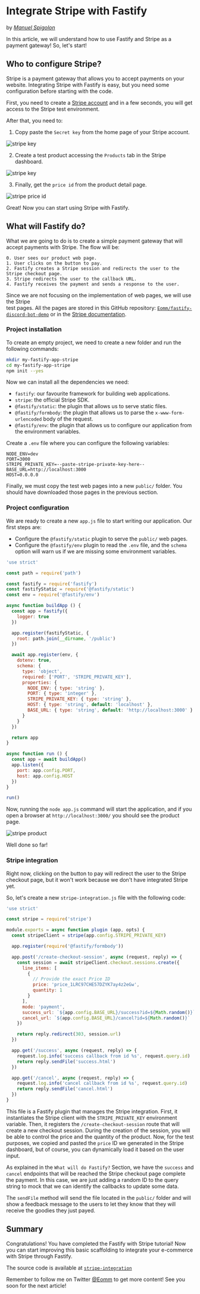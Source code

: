 # Integrate Stripe with Fastify

by *[Manuel Spigolon](https://twitter.com/ManuEomm)*

In this article, we will understand how to use Fastify and Stripe as a payment gateway! So, let's start!

## Who to configure Stripe?

Stripe is a payment gateway that allows you to accept payments on your website.
Integrating Stripe with Fastify is easy, but you need some configuration before starting with the code.

First, you need to create a [Stripe account](https://dashboard.stripe.com/register) and in a few seconds, you will get access to the Stripe test environment.

After that, you need to:

1) Copy paste the `Secret key` from the home page of your Stripe account.

![stripe key](./assets/stripe-key.png)

2) Create a test product accessing the `Products` tab in the Stripe dashboard.

![stripe key](./assets/stripe-create-product.png)

3) Finally, get the `price id` from the product detail page.

![stripe price id](./assets/stripe-price-id.png)

Great! Now you can start using Stripe with Fastify.

## What will Fastify do?

What we are going to do is to create a simple payment gateway that will accept payments with Stripe.
The flow will be:

    0. User sees our product web page.
    1. User clicks on the button to pay.
    2. Fastify creates a Stripe session and redirects the user to the Stripe checkout page.
    3. Stripe redirects the user to the callback URL.
    4. Fastify receives the payment and sends a response to the user.

Since we are not focusing on the implementation of web pages, we will use the Stripe  
test pages.
All the pages are stored in this GitHub repository: [`Eomm/fastify-discord-bot-demo`](https://github.com/Eomm/fastify-discord-bot-demo/tree/master/bonus/stripe-integration) or in the [Stripe documentation](https://stripe.com/docs/checkout/quickstart?lang=node).

### Project installation

To create an empty project, we need to create a new folder and run the following commands:

```bash
mkdir my-fastify-app-stripe
cd my-fastify-app-stripe
npm init --yes
```

Now we can install all the dependencies we need:

- `fastify`: our favourite framework for building web applications.
- `stripe`: the official Stripe SDK.
- `@fastify/static`: the plugin that allows us to serve static files.
- `@fastify/formbody`: the plugin that allows us to parse the `x-www-form-urlencoded` body of the request.
- `@fastify/env`: the plugin that allows us to configure our application from the environment variables.

Create a `.env` file where you can configure the following variables:

```
NODE_ENV=dev
PORT=3000
STRIPE_PRIVATE_KEY=--paste-stripe-private-key-here--
BASE_URL=http://localhost:3000
HOST=0.0.0.0
```

Finally, we must copy the test web pages into a new `public/` folder. You should have downloaded those pages in the previous section.

### Project configuration

We are ready to create a new `app.js` file to start writing our application.
Our first steps are:

- Configure the `@fastify/static` plugin to serve the `public/` web pages.
- Configure the `@fastify/env` plugin to read the `.env` file, and the `schema` option will warn us if we are missing some environment variables.

```js
'use strict'

const path = require('path')

const fastify = require('fastify')
const fastifyStatic = require('@fastify/static')
const env = require('@fastify/env')

async function buildApp () {
  const app = fastify({
    logger: true
  })

  app.register(fastifyStatic, {
    root: path.join(__dirname, '/public')
  })

  await app.register(env, {
    dotenv: true,
    schema: {
      type: 'object',
      required: ['PORT', 'STRIPE_PRIVATE_KEY'],
      properties: {
        NODE_ENV: { type: 'string' },
        PORT: { type: 'integer' },
        STRIPE_PRIVATE_KEY: { type: 'string' },
        HOST: { type: 'string', default: 'localhost' },
        BASE_URL: { type: 'string', default: 'http://localhost:3000' }
      }
    }
  })

  return app
}

async function run () {
  const app = await buildApp()
  app.listen({
    port: app.config.PORT,
    host: app.config.HOST
  })
}

run()
```

Now, running the `node app.js` command will start the application, and if you open a browser at `http://localhost:3000/` you should see the product page.

![stripe product](./assets/stripe-product.png)

Well done so far!

### Stripe integration

Right now, clicking on the button to pay will redirect the user to the Stripe checkout page, but it won't work because we don't have integrated Stripe yet.

So, let's create a new `stripe-integration.js` file with the following code:

```js
'use strict'

const stripe = require('stripe')

module.exports = async function plugin (app, opts) {
  const stripeClient = stripe(app.config.STRIPE_PRIVATE_KEY)

  app.register(require('@fastify/formbody'))

  app.post('/create-checkout-session', async (request, reply) => {
    const session = await stripeClient.checkout.sessions.create({
      line_items: [
        {
          // Provide the exact Price ID
          price: 'price_1LRC97CHE57DZYK7ay4z2eGw',
          quantity: 1
        }
      ],
      mode: 'payment',
      success_url: `${app.config.BASE_URL}/success?id=${Math.random()}`,
      cancel_url: `${app.config.BASE_URL}/cancel?id=${Math.random()}`
    })

    return reply.redirect(303, session.url)
  })

  app.get('/success', async (request, reply) => {
    request.log.info('success callback from id %s', request.query.id)
    return reply.sendFile('success.html')
  })

  app.get('/cancel', async (request, reply) => {
    request.log.info('cancel callback from id %s', request.query.id)
    return reply.sendFile('cancel.html')
  })
}
```

This file is a Fastify plugin that manages the Stripe integration.
First, it instantiates the Stripe client with the `STRIPE_PRIVATE_KEY` environment variable.
Then, it registers the `/create-checkout-session` route that will create a new checkout session.
During the creation of the session, you will be able to control the price and the quantity of the product.
Now, for the test purposes, we copied and pasted the `price` ID we generated in the Stripe dashboard, but of course, you can dynamically load it based on the user input.

As explained in the `What will do Fastify?` Section, we have the `success` and `cancel` endpoints that will be reached the Stripe checkout page complete the payment.
In this case, we are just adding a random ID to the query string to mock that we can identify the callbacks to update some data.

The `sendFile` method will send the file located in the `public/` folder and will show a feedback message to the users to let they know that they will receive the goodies they just payed.

## Summary

Congratulations! You have completed the Fastify with Stripe tutorial!
Now you can start improving this basic scaffolding to integrate your e-commerce
with Stripe through Fastify.

The source code is available at [`stripe-integration`](https://github.com/Eomm/fastify-discord-bot-demo/tree/master/bonus/stripe-integration)

Remember to follow me on Twitter [@Eomm](https://twitter.com/Eomm) to get more content!
See you soon for the next article!
